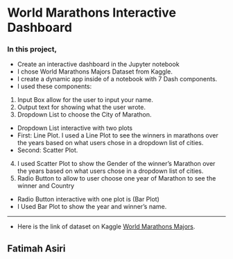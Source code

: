 # World Marathons Interactive Dashboard


### In this project, 
- Create an interactive dashboard in the Jupyter notebook 
- I chose World Marathons Majors Dataset from Kaggle.
- I create a dynamic app inside of a notebook with 7 Dash components.
- I used these components:
1. Input Box allow for the user to input your name.
2. Output text for showing what the user wrote.
3. Dropdown List to choose the City of Marathon.
- Dropdown List interactive with two plots
- First: Line Plot. 
I used a Line Plot to see the winners in marathons over the years based on what users chose in a dropdown list of cities.
- Second: Scatter Plot.
4. I used Scatter Plot to show the Gender of the winner’s Marathon over the years based on what users chose in a dropdown list of cities.
5. Radio Button to allow to user choose one year of Marathon to see the winner and Country
- Radio Button interactive with one plot is (Bar Plot)
- I Used Bar Plot to show the year and winner’s name. 
---
- Here is the link of dataset on Kaggle [World Marathons Majors]([https://public.tableau.com/app/profile/fatimah.asiri/viz/DashboardCO2Bank/DashboardCO2Bank](https://www.kaggle.com/datasets/emmanuelleai/world-marathons-majors)).


## Fatimah Asiri
